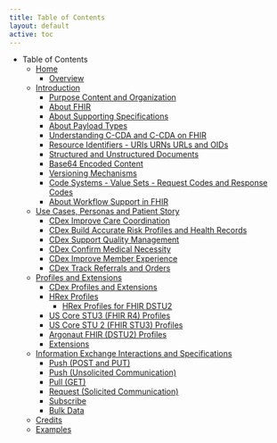 ```yaml
---
title: Table of Contents
layout: default
active: toc
---
```


* Table of Contents
    * <a href="Home.html">Home</a>
        * <a href="Overview.html">Overview</a>
    * <a href="Introduction.html">Introduction</a>
        * <a href="Purpose_Content_and_Organization.html">Purpose Content and Organization</a>
        * <a href="About_FHIR.html">About FHIR</a>
        * <a href="About_Supporting_Specifications.html">About Supporting Specifications</a>
        * <a href="About_Payload_Types.html">About Payload Types</a>
        * <a href="Understanding_C-CDA_and_C-CDA_on_FHIR.html">Understanding C-CDA and C-CDA on FHIR</a>
        * <a href="Resource_Identifiers_-_URIs_URNs_URLs_and_OIDs.html">Resource Identifiers - URIs URNs URLs and OIDs</a>
        * <a href="Structured_and_Unstructured_Documents.html">Structured and Unstructured Documents</a>
        * <a href="Base64_Encoded_Content.html">Base64 Encoded Content</a>
        * <a href="Versioning_Mechanisms.html">Versioning Mechanisms</a>
        * <a href="Code_Systems_-_Value_Sets_-_Request_Codes_and_Response_Codes.html">Code Systems - Value Sets - Request Codes and Response Codes</a>
        * <a href="About_Workflow_Support_in_FHIR.html">About Workflow Support in FHIR</a>
    * <a href="Use_Cases,_Personas_and_Patient_Story.html">Use Cases, Personas and Patient Story</a>
        * <a href="CDex_Improve_Care_Coordination.html">CDex Improve Care Coordination</a>
        * <a href="CDex_Build_Accurate_Risk_Profiles_and_Health_Records.html">CDex Build Accurate Risk Profiles and Health Records</a>
        * <a href="CDex_Support_Quality_Management.html">CDex Support Quality Management</a>
        * <a href="CDex_Confirm_Medical_Necessity.html">CDex Confirm Medical Necessity</a>
        * <a href="CDex_Improve_Member_Experience.html">CDex Improve Member Experience</a>
        * <a href="CDex_Track_Referrals_and_Orders.html">CDex Track Referrals and Orders</a>
    * <a href="Profiles_and_Extensions.html">Profiles and Extensions</a>
        * <a href="CDex_Profiles_and_Extensions.html">CDex Profiles and Extensions</a>
        * <a href="HRex_Profiles.html">HRex Profiles</a>
            * <a href="HRex_Profiles_for_FHIR_DSTU2.html">HRex Profiles for FHIR DSTU2</a>
        * <a href="US_Core_STU3_(FHIR_R4)_Profiles.html">US Core STU3 (FHIR R4) Profiles</a>
        * <a href="US_Core_STU_2_(FHIR_STU3)_Profiles.html">US Core STU 2 (FHIR STU3) Profiles</a>
        * <a href="Argonaut_FHIR_(DSTU2)_Profiles.html">Argonaut FHIR (DSTU2) Profiles</a>
        * <a href="Extensions.html">Extensions</a>
    * <a href="Information_Exchange_Interactions_and_Specifications.html">Information Exchange Interactions and Specifications</a>
        * <a href="Push_(POST_and_PUT).html">Push (POST and PUT)</a>
        * <a href="Push_(Unsolicited_Communication).html">Push (Unsolicited Communication)</a>
        * <a href="Pull_(GET).html">Pull (GET)</a>
        * <a href="Request_(Solicited_Communication).html">Request (Solicited Communication)</a>
        * <a href="Subscribe.html">Subscribe</a>
        * <a href="Bulk_Data.html">Bulk Data</a>
    * <a href="Credits.html">Credits</a>
    * <a href="Examples.html">Examples</a>
